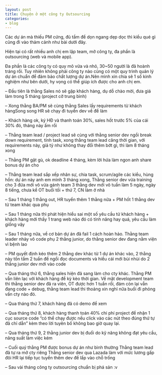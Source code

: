 ```yaml
---
layout: post
title: Chuyện ở một công ty Outsourcing
categories:
- blog
---
```


Các dự án mà thiếu PM cứng, đủ tầm để dọn ngang dẹp dọc thì kiểu qué gì cũng đi vào thảm cảnh như bài dưới đây.

Hiện tại có rất nhiều anh chị em lập team, mở công ty, đa phần là outsourcing (web và mobile app).

Đa phần là các công ty có quy mô vừa và nhỏ, 30~50 người là đã hoành tráng rồi. Tuy nhiên không phải công ty nào cũng có một quy trình quản lý dự án chuẩn để đảm bảo chất lượng dự án.Nên mình xin chia sẽ 1 số kinh nghiệm như bên dưới, hy vọng có thể giúp ích được cho anh chị em.

– Đầu tiên là thằng Sales nó sẽ gặp khách hàng, dụ dỗ chào mời, đưa giá làm trong 5 tháng (project cỡ trung bình)

– Xong thằng BA/PM sẽ cùng thằng Sales lấy requirements từ khách hàngSong song HR sẽ chạy đi tuyển dev về để làm

– Khách hàng ok, ký HĐ và thanh toán 30%, sales hốt trước 5% của cái 30% đó, tháng này ấm rồi

– Thằng team lead / project lead sẽ cùng với thằng senior dev ngồi break down requirement, tính task, xong thằng team lead căng thời gian, với requirements này, giả tỷ như không thay đổi thêm bớt gì, thì làm 8 tháng xong

– Thằng PM gật gù, ok deadline 4 tháng, kèm lời hứa làm ngon anh share bonus dự án cho

– Thằng team lead sắp xếp nhân sự, chia task, scrum/agile các kiểu, hùng hồn: dự án này anh em mình 3 tháng xong, Thằng senior dev vừa training cho 3 đứa mới vô vừa gánh team 3 thằng dev mới vô tuần làm 5 ngày, ngày 8 tiếng, chưa kể OT buổi tối + thứ 7, CN làm ở nhà

– Sau 1 tháng 1 thằng out, HR tuyển thêm 1 thằng nữa + PM hốt 1 thằng dev từ team khác qua phụ

– Sau 1 tháng nữa thì phát hiện hiểu sai một số yêu cầu từ khách hàng + khách hàng mới thấy 1 trang web nào đó có tính năng hay quá, yêu cầu làm giống vậy

– Sau 1 tháng nữa, về cơ bản dự án đã fail 1 cách hoàn hảo. Thằng team leader nhảy vô code phụ 2 thằng junior, do thằng senior dev đang nằm viện vì bệnh lao

– PM quyết định kéo thêm 2 thằng dev khác từ 1 dự án khác vào, 2 thằng này tốn tầm 2 tuần để ngồi đọc documents và hiểu cái mới bùi nhùi do 2 thằng junior dev mới vào code

– Qua tháng thứ 6, thằng sales hiện đã sang làm cho cty khác. Thằng PM vẫn liên lạc với khách hàng để kỳ kèo thời gian. Về mặt development team thì thằng senior dev đã ra viên, OT được hơn 1 tuần rồi, đám còn lại vẫn đang code + debug, thằng team lead thi thoảng xin nghỉ nữa buổi đi phỏng vấn cty nào đó.

– Qua tháng thứ 7, khách hàng đã có demo để xem

– Qua tháng thứ 8, khách hàng thanh toán 40% chi phí project để nhận 1 cục source code “có thể chạy được nếu click vào các nút theo đúng thứ tự đã chỉ dẫn” kèm theo lời tuyên bố không bao giờ quay lại.

– Qua tháng thứ 9, 2 thằng junior dev bị đuổi do kỹ năng không đạt yêu cầu, năng suất làm việc kém

– Cuối quý thằng PM được bonus dự án như bình thường Thằng team lead đã tự ra mở cty riêng Thằng senior dev qua Lazada làm với mức lương gấp đôi HR lại tiếp tục tuyển thêm dev để lấp vào chỗ trống

– Sau vài tháng công ty outsourcing chuẩn bị phá sản :v

